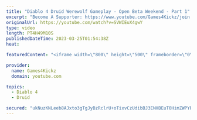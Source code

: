 ```yaml
---
title: "Diablo 4 Druid Werewolf Gameplay - Open Beta Weekend - Part 1"
excerpt: "Become A Supporter: https://www.youtube.com/Games4Kickz/join Lilith has returned to Sanctuary, summoned by a dark ritual ..."
originalUrl: https://youtube.com/watch?v=SVWIEuX4gwY
type: video
length: PT4H49M10S
publishedDateTime: 2023-03-25T01:54:38Z
heat: 

featuredContent: "<iframe width=\"800\" height=\"500\" frameborder=\"0\" src=\"https://www.youtube.com/embed/SVWIEuX4gwY\" allow=\"accelerometer; autoplay; encrypted-media; gyroscope; picture-in-picture\" allowfullscreen></iframe>"

provider:
  name: Games4Kickz
  domain: youtube.com

topics:
  - Diablo 4
  - Druid

secured: "ukNuzKNLeeb8AJxto3gTgJyBzRclrU+oTixvCzUdibBJ3ENHBEuT0HimZWPYR9KD7wwFBMGEFPrYr79hVqHTj0Li66jzGCa6NRVV3wIt4nFmHDMphvRwvtFZDRXoL3DAzGj7qYXNEkz/7WPBiddwNQ+3jEYQgtf3EpHAWAJSnyHBvxU4uwwMsqqTSDRlqJhe/poJ0ZmM/b3wS02Ry0IKV65EtPRUyWDHEZg7sfW1s72tvCRfe1zV0i56/CKl68XW6AJLih2pqfGffiAnOtGvxvkSNmMJ55pjfsRXNf5E0iFrf8W40PT2u+LpYtT15axbELNzqFdAlealfv6MKtK4p8FpAbWRIrngqC43nwJGC3qV8BIRjF82Tv5Oa6U7OCLI8Lx9ToFBRA9Ik44WJ55XXH9MSlv73cASXkj3wtjmUgI=;bFUHKuM1sjqUjuIS41iLJA=="
---
```


